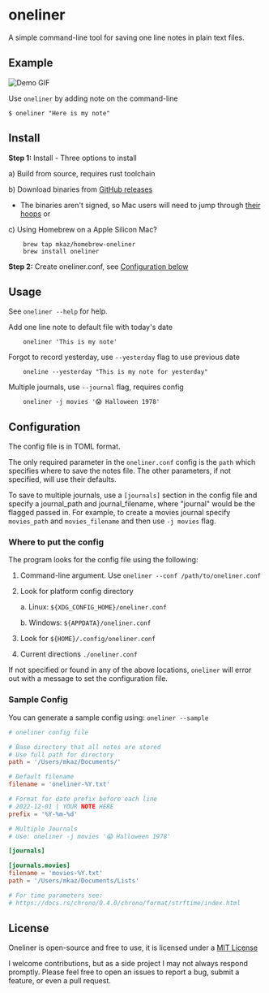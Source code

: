 # oneliner

A simple command-line tool for saving one line notes in plain text files.

## Example

![Demo GIF](https://user-images.githubusercontent.com/45363/206862140-a7fc3b36-a23e-40ea-8a0f-acfcc5636ecd.gif)

Use `oneliner` by adding note on the command-line

```
$ oneliner "Here is my note"
```

## Install

**Step 1:** Install - Three options to install

a) Build from source, requires rust toolchain

b) Download binaries from [GitHub releases](https://github.com/mkaz/oneliner/releases)

-   The binaries aren't signed, so Mac users will need to jump through [their hoops](https://support.apple.com/en-us/HT202491) or

c) Using Homebrew on a Apple Silicon Mac?

```
	brew tap mkaz/homebrew-oneliner
	brew install oneliner
```

**Step 2:** Create oneliner.conf, see [Configuration below](#configuration)

## Usage

See `oneliner --help` for help.

Add one line note to default file with today's date

```
    oneliner 'This is my note'
```

Forgot to record yesterday, use `--yesterday` flag to use previous date

```
    oneline --yesterday "This is my note for yesterday"
```

Multiple journals, use `--journal` flag, requires config

```
    oneliner -j movies '😱 Halloween 1978'
```

## Configuration

The config file is in TOML format.

The only required parameter in the `oneliner.conf` config is the `path` which specifies where to save the notes file. The other parameters, if not specified, will use their defaults.

To save to multiple journals, use a `[journals]` section in the config file and specify a journal_path and journal_filename, where "journal" would be the flagged passed in. For example, to create a movies journal specify `movies_path` and `movies_filename` and then use `-j movies` flag.

### Where to put the config

The program looks for the config file using the following:

1. Command-line argument. Use `oneliner --conf /path/to/oneliner.conf`

2. Look for platform config directory

    a. Linux: `${XDG_CONFIG_HOME}/oneliner.conf`

    b. Windows: `${APPDATA}/oneliner.conf`

3. Look for `${HOME}/.config/oneliner.conf`

4. Current directions `./oneliner.conf`

If not specified or found in any of the above locations, `oneliner` will error out with a message to set the configuration file.

### Sample Config

You can generate a sample config using: `oneliner --sample`

```toml
# oneliner config file

# Base directory that all notes are stored
# Use full path for directory
path = '/Users/mkaz/Documents/'

# Default filename
filename = 'oneliner-%Y.txt'

# Format for date prefix before each line
# 2022-12-01 | YOUR NOTE HERE
prefix = '%Y-%m-%d'

# Multiple Journals
# Use: oneliner -j movies '😱 Halloween 1978'

[journals]

[journals.movies]
filename = 'movies-%Y.txt'
path = '/Users/mkaz/Documents/Lists'

# For time parameters see:
# https://docs.rs/chrono/0.4.0/chrono/format/strftime/index.html
```

## License

Oneliner is open-source and free to use, it is licensed under a [MIT License](https://opensource.org/licenses/MIT)

I welcome contributions, but as a side project I may not always respond promptly. Please feel free to open an issues to report a bug, submit a feature, or even a pull request.
